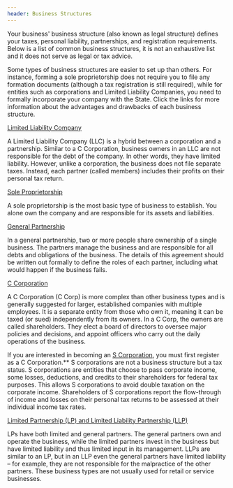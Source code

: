 ```yaml
---
header: Business Structures
---
```


Your business' business structure (also known as legal structure) defines your taxes, personal liability, partnerships, and registration requirements. Below is a list of common business structures, it is not an exhaustive list and it does not serve as legal or tax advice.

Some types of business structures are easier to set up than others. For instance, forming a sole proprietorship does not require you to file any formation documents (although a tax registration is still required), while for entities such as corporations and Limited Liability Companies, you need to formally incorporate your company with the State. Click the links for more information about the advantages and drawbacks of each business structure.

[Limited Liability Company](https://business.nj.gov/pages/limited-liability-company-llc)

A Limited Liability Company (LLC) is a hybrid between a corporation and a partnership. Similar to a C Corporation, business owners in an LLC are not responsible for the debt of the company. In other words, they have limited liability. However, unlike a corporation, the business does not file separate taxes. Instead, each partner (called members) includes their profits on their personal tax return.

[Sole Proprietorship](https://business.nj.gov/pages/sole-proprietorship)

A sole proprietorship is the most basic type of business to establish. You alone own the company and are responsible for its assets and liabilities.

[General Partnership](https://business.nj.gov/pages/general-partnership)

In a general partnership, two or more people share ownership of a single business. The partners manage the business and are responsible for all debts and obligations of the business. The details of this agreement should be written out formally to define the roles of each partner, including what would happen if the business fails.

[C Corporation](https://business.nj.gov/pages/c-corporation-c-corp)

A C Corporation (C Corp) is more complex than other business types and is generally suggested for larger, established companies with multiple employees. It is a separate entity from those who own it, meaning it can be taxed (or sued) independently from its owners. In a C Corp, the owners are called shareholders. They elect a board of directors to oversee major policies and decisions, and appoint officers who carry out the daily operations of the business.

If you are interested in becoming an [S Corporation](https://business.nj.gov/pages/s-corporation-s-corp), you must first register as a C Corporation.** S corporations are not a business structure but a tax status. S corporations are entities that choose to pass corporate income, some losses, deductions, and credits to their shareholders for federal tax purposes. This allows S corporations to avoid double taxation on the corporate income. Shareholders of S corporations report the flow-through of income and losses on their personal tax returns to be assessed at their individual income tax rates.

[Limited Partnership (LP) and Limited Liability Partnership (LLP)](https://business.nj.gov/pages/llp-lp)

LPs have both limited and general partners. The general partners own and operate the business, while the limited partners invest in the business but have limited liability and thus limited input in its management. LLPs are similar to an LP, but in an LLP even the general partners have limited liability – for example, they are not responsible for the malpractice of the other partners. These business types are not usually used for retail or service businesses.
